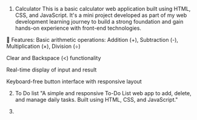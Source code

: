 1. Calculator
This is a basic calculator web application built using HTML, CSS, and JavaScript. It's a mini project developed as part of my web development learning journey to build a strong foundation and gain hands-on experience with front-end technologies.

🚀 Features:
Basic arithmetic operations: Addition (+), Subtraction (-), Multiplication (×), Division (÷)

Clear  and Backspace (<) functionality

Real-time display of input and result

Keyboard-free button interface with responsive layout


2. To Do list
   "A simple and responsive To-Do List web app to add, delete, and manage daily tasks. Built using HTML, CSS, and JavaScript."

3. 

